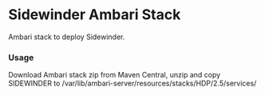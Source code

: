 # Sidewinder Ambari Stack
Ambari stack to deploy Sidewinder. 

### Usage
Download Ambari stack zip from Maven Central, unzip and copy SIDEWINDER to /var/lib/ambari-server/resources/stacks/HDP/2.5/services/
